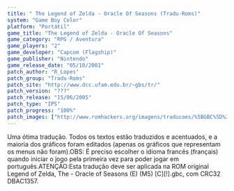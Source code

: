 ```yaml
---
title: " The Legend of Zelda - Oracle Of Seasons (Tradu-Roms)"
system: "Game Boy Color"
platform: "Portátil"
game_title: "The Legend of Zelda - Oracle Of Seasons"
game_category: "RPG / Aventura"
game_players: "2"
game_developer: "Capcom (Flagship)"
game_publisher: "Nintendo"
game_release_date: "05/10/2001"
patch_author: "R_Lopes"
patch_group: "Tradu-Roms"
patch_site: "http://www.dcc.ufam.edu.br/~gbs/tr/"
patch_version: "???"
patch_release: "15/06/2005"
patch_type: "IPS"
patch_progress: "100%"
patch_images: ["http://www.romhackers.org/imagens/traducoes/%5BGBC%5D%20The%20Legend%20of%20Zelda%20-%20Oracle%20of%20Seasons%20-%20Tradu-Roms%20-%201.png","http://www.romhackers.org/imagens/traducoes/%5BGBC%5D%20The%20Legend%20of%20Zelda%20-%20Oracle%20of%20Seasons%20-%20Tradu-Roms%20-%202.png","http://www.romhackers.org/imagens/traducoes/%5BGBC%5D%20The%20Legend%20of%20Zelda%20-%20Oracle%20of%20Seasons%20-%20Tradu-Roms%20-%203.png"]
---
```

Uma ótima tradução. Todos os textos estão traduzidos e acentuados, e a maioria dos gráficos foram editados (apenas os gráficos que representam os menus não foram).OBS: É preciso escolher o idioma francês (français) quando iniciar o jogo pela primeira vez para poder jogar em português.ATENÇÃO:Esta tradução deve ser aplicada na ROM original Legend of Zelda, The - Oracle of Seasons (E) (M5) [C][!].gbc, com CRC32 DBAC1357.